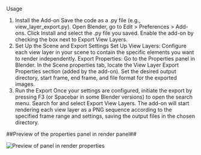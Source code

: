 Usage
1. Install the Add-on
Save the code as a .py file (e.g., view_layer_export.py).
Open Blender, go to Edit > Preferences > Add-ons.
Click Install and select the .py file you saved.
Enable the add-on by checking the box next to Export View Layers.
2. Set Up the Scene and Export Settings
Set Up View Layers: Configure each view layer in your scene to contain the specific elements you want to render independently.
Export Properties:
Go to the Properties panel in Blender.
In the Scene properties tab, locate the View Layer Export Properties section (added by the add-on).
Set the desired output directory, start frame, end frame, and file format for the exported images.
3. Run the Export
Once your settings are configured, initiate the export by pressing F3 (or Spacebar in some Blender versions) to open the search menu.
Search for and select Export View Layers.
The add-on will start rendering each view layer as a PNG sequence according to the specified frame range and settings, saving the output files in the chosen directory.

##Preview of the properties panel in render panel##

![Preview of panel in render properties](https://github.com/user-attachments/assets/9a86c563-9276-4900-b23d-b1ebc9695d73)
